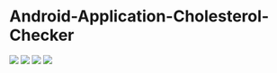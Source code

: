 # Android-Application-Cholesterol-Checker
![](https://github.com/basharbme/Android-Application-Cholesterol-Checker/blob/master/20200322102526.jpg)
![](https://github.com/basharbme/Android-Application-Cholesterol-Checker/blob/master/20200322235241.jpg)
![](https://github.com/basharbme/Android-Application-Cholesterol-Checker/blob/master/20200322235310.jpg)
![](https://github.com/basharbme/Android-Application-Cholesterol-Checker/blob/master/20200322235646.jpg)
